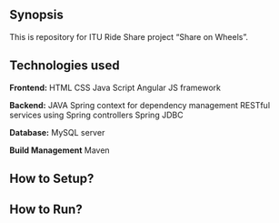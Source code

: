 ## Synopsis

This is repository for ITU Ride Share project “Share on Wheels”.

## Technologies used

**Frontend:**
HTML
CSS
Java Script
Angular JS framework


**Backend:**
JAVA
Spring context for dependency management
RESTful services using Spring controllers
Spring JDBC


**Database:**
MySQL server

**Build Management**
Maven


## How to Setup?


## How to Run?